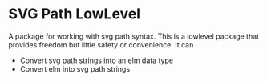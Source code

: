 # SVG Path LowLevel 

A package for working with svg path syntax. This is a lowlevel package that 
provides freedom but little safety or convenience. It can 

* Convert svg path strings into an elm data type
* Convert elm into svg path strings



